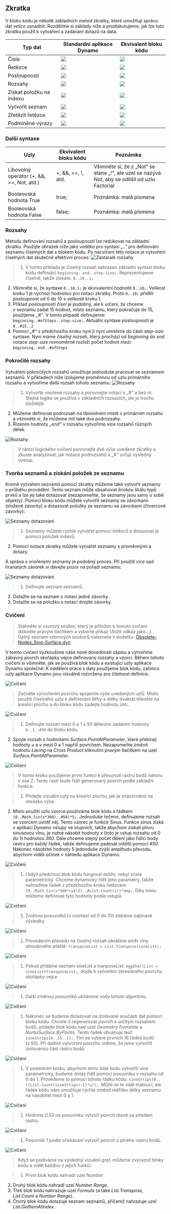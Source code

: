 

## Zkratka

V bloku kódu je několik základních metod zkratky, které umožňují správu dat *velice* usnadnit. Rozdělíme si základy níže a prodiskutujeme, jak lze tuto zkratku použít k vytváření a zadávání dotazů na data.

|Typ dat|Standardní aplikace Dynamo|Ekvivalent bloku kódu|
| -- | -- | -- |
|Čísla|![](images/7-3/table/number.jpg)|![](images/7-3/table/numberCB.jpg)|
|Řetězce|![](images/7-3/table/string.jpg)|![](images/7-3/table/stringCB.jpg)|
|Posloupnosti|![](images/7-3/table/sequence.jpg)|![](images/7-3/table/sequenceCB.jpg)|
|Rozsahy|![](images/7-3/table/range.jpg)|![](images/7-3/table/rangeCB.jpg)|
|Získat položku na indexu|![](images/7-3/table/getItem.jpg)|![](images/7-3/table/getItemCB.jpg)|
|Vytvořit seznam|![](images/7-3/table/list.jpg)|![](images/7-3/table/listCB.jpg)|
|Zřetězit řetězce|![](images/7-3/table/concat.jpg)|![](images/7-3/table/concatCB.jpg)|
|Podmíněné výrazy|![](images/7-3/table/if.jpg)|![](images/7-3/table/ifCB.jpg)|

### Další syntaxe

|Uzly|Ekvivalent bloku kódu|Poznámka|
| -- | -- | -- |
|Libovolný operátor (+, &&, >=, Not, atd.)|+, &&, >=, !, atd.|Všimněte si, že z „Not“ se stane „!“, ale uzel se nazývá Not, aby se odlišil od uzlu Factorial|
|Booleovská hodnota True|true;|Poznámka: malá písmena|
|Booleovská hodnota False|false;|Poznámka: malá písmena|

### Rozsahy

Metodu definování rozsahů a posloupností lze redukovat na základní zkratku. Použijte obrázek níže jako vodítko pro syntaxi „..“ pro definování seznamu číselných dat s blokem kódu. Po nacvičení této notace je vytvoření číselných dat skutečně efektivní proces: ![Zastaralé rozsahy](images/7-3/obsolete02.jpg)

> 1. V tomto příkladu je číselný rozsah nahrazen základní syntaxí bloku kódu definující ```beginning..end..step-size;```. Reprezentujeme číselně, takže získáte: ```0..10..1;```
2. Všimněte si, že syntaxe ```0..10.1;``` je ekvivalentní hodnotě ```0..10;```. Velikost kroku 1 je výchozí hodnotou pro notaci zkratky. Proto ```0..10;``` přidělí posloupnost od 0 do 10 s velikostí kroku 1.
3. Příklad *posloupnosti čísel* je podobný, ale k určení, že chceme v seznamu zadat 15 hodnot, místo seznamu, který pokračuje do 15, použijeme *„#“*. V tomto případě definujeme: ```beginning..#ofSteps..step-size:```. Aktuální syntaxe posloupnosti je ```0..#15..2```
4. Pomocí *„#“* z předchozího kroku nyní ji nyní umístíme do části *step-size* syntaxe. Nyní máme *číselný rozsah*, který prochází od *beginning* do *end* notace *step-size* rovnoměrně rozloží počet hodnot mezi: ```beginning..end..#ofSteps```

### Pokročilé rozsahy

Vytváření pokročilých rozsahů umožňuje jednoduše pracovat se seznamem seznamů. V příkladech níže izolujeme proměnnou od uzlu primárního rozsahu a vytvoříme další rozsah tohoto seznamu. ![Rozsahy](images/7-3/03.jpg)

> 1. Vytvořte vnořené rozsahy a porovnejte notaci s *„#“* a bez ní. Stejná logika se používá v základních rozsazích, ale je trochu složitější.
2. Můžeme definovat podrozsah na libovolném místě v primárním rozsahu a všimněte si, že můžeme mít také dva podrozsahy.
3. Řízením hodnoty *„end“* v rozsahu vytvoříme více rozsahů různých délek.

![Rozsahy](images/7-3/02.jpg)

> V rámci logického cvičení porovnejte dvě výše uvedené zkratky a zkuste analyzovat, jak notace *podrozsahů* a *„#“* určují výsledný výstup.

### Tvorba seznamů a získání položek ze seznamu

Kromě vytváření seznamů pomocí zkratky můžeme také vytvořit seznamy v průběhu provádění. Tento seznam může obsahovat širokou škálu typů prvků a lze jej také dotazovat (nezapomeňte, že seznamy jsou samy o sobě objekty). Pomocí bloku kódu můžete vytvořit seznamy se závorkami (složené závorky) a dotazovat položky ze seznamu se závorkami (čtvercové závorky):

![Seznamy dotazování](images/7-3/cbn07.jpg)

> 1. Seznamy můžete rychle vytvářet pomocí řetězců a dotazovat je pomocí položek indexů.
2. Pomocí notace zkratky můžete vytvářet seznamy s proměnnými a dotazy.

A správa s vnořenými seznamy je podobný proces. Při použití více sad hranatých závorek si dávejte pozor na pořadí seznamu:

![Seznamy dotazování](images/7-3/cbn08.jpg)

> 1. Definujte seznam seznamů.
2. Dotažte se na seznam s notací jedné závorky.
3. Dotažte se na položku s notací dvojité závorky.

### Cvičení

> Stáhněte si vzorový soubor, který je přiložen k tomuto cvičení (klikněte pravým tlačítkem a vyberte příkaz Uložit odkaz jako...). Úplný seznam vzorových souborů naleznete v dodatku. [Obsolete-Nodes_Sine-Surface.dyn](datasets/7-3/Obsolete-Nodes_Sine-Surface.dyn)

V tomto cvičení vyzkoušíme naše nové dovednosti zápisu a vytvoříme zábavný povrch skořápky vejce definovaný rozsahy a vzorci. Během tohoto cvičení si všimněte, jak se používá blok kódu a existující uzly aplikace Dynamo společně: K oddělení práce s daty použijeme blok kódu, zatímco uzly aplikace Dynamo jsou vizuálně rozvrženy pro čitelnost definice.

![Cvičení](images/7-3/Exercise/13.jpg)

> Začněte vytvořením povrchu spojením výše uvedených uzlů. Místo použití číselného uzlu k definování šířky a délky dvakrát klikněte na kreslicí plochu a do bloku kódu zadejte hodnotu ```100;```.

![Cvičení](images/7-3/Exercise/12.jpg)

> 1. Definujte rozsah mezi 0 a 1 s 50 děleními zadáním hodnoty ```0..1..#50``` do bloku kódu.
2. Spojte rozsah s hodnotami *Surface.PointAtParameter*, které přebírají hodnoty *u* a *v* mezi 0 a 1 napříč povrchem. Nezapomeňte změnit hodnotu *Lacing* na *Cross Product* kliknutím pravým tlačítkem na uzel *Surface.PointAtParameter*.

![Cvičení](images/7-3/Exercise/11.jpg)

> V tomto kroku použijeme první funkci k přesunutí rastru bodů nahoru v ose Z. Tento rastr bude řídit generovaný povrch podle základní funkce.

> 1. Přidejte vizuální uzly na kreslicí plochu, jak je znázorněno na obrázku výše.
2. Místo použití uzlu vzorce používáme blok kódu s řádkem: ```(0..Math.Sin(x*360)..#50)*5;```. Jednoduše řečeno, definujeme rozsah se vzorcem uvnitř něj. Tento vzorec je funkce Sinus. Funkce sinus získá v aplikaci Dynamo vstupy ve stupních, takže abychom získali plnou sinusovou vlnu, je nutné násobit hodnoty *x* (toto je vstup rozsahu od 0 do 1) hodnotou *360*. Dále chceme stejný počet dělení jako řídicí body rastru pro každý řádek, takže definujeme padesát oddílů pomocí *#50*. Nakonec násobitel hodnoty 5 jednoduše zvýší amplitudu převodu, abychom viděli účinek v náhledu aplikace Dynamo.

![Cvičení](images/7-3/Exercise/06.jpg)

> 1. I když předchozí blok kódu fungoval dobře, nebyl zcela parametrický. Chceme dynamicky řídit jeho parametry, takže nahradíme řádek z předchozího kroku řetězcem ```(0..Math.Sin(x*360*cyklů)..#List.Count(x))*amp;```. Díky tomu můžeme definovat tyto hodnoty podle vstupů.

![Cvičení](images/7-3/Exercise/10.jpg)

> 1. Změnou posuvníků (v rozmezí od 0 do 10) získáme zajímavé výsledky.

![Cvičení](images/7-3/Exercise/09.jpg)

> 1. Provedením převodu na číselný rozsah obrátíme směr vlny obvodového pláště: ```transposeList = List.Transpose(sineList);```

![Cvičení](images/7-3/Exercise/07.jpg)

> 1. Pokud přidáme seznam sineList a tranposeList: ```eggShellList = sineList+transposeList;```, dojde k vytvoření zkresleného povrchu skořápky vejce

![Cvičení](images/7-3/Exercise/05.jpg)

> 1. Další změnou posuvníků uklidníme vody tohoto algoritmu.

![Cvičení](images/7-3/Exercise/04.jpg)

> 1. Nakonec se budeme dotazovat na izolované součásti dat pomocí bloku kódu. Chcete-li regenerovat povrch s určitým rozsahem bodů, přidejte blok kódu nad uzel *Geometry.Translate* a *NurbsSurface.ByPoints*. Tento řádek obsahuje text: ```sineStrips[0..15..1];```. Tím se vybere prvních 16 řádků bodů (z 50). Při dalším vytvoření povrchu vidíme, že jsme vytvořili izolovanou část rastru bodů.

![Cvičení](images/7-3/Exercise/03.jpg)

> 1. V posledním kroku, abychom tento blok kódu vytvořili více parametrický, budeme dotaz řídit pomocí posuvníku v rozsahu od 0 do 1. Provedeme to pomocí tohoto řádku kódu: ```sineStrips[0..((List.Count(sineStrips)-1)*u)];```. Může se to zdát matoucí, ale řádek kódu nám umožňuje rychle změnit měřítko délky seznamu na násobitel mezi 0 a 1.

![Cvičení](images/7-3/Exercise/02.jpg)

> 1. Hodnota *0,53* na posuvníku vytvoří povrch těsně za středem rastru.

![Cvičení](images/7-3/Exercise/01.jpg)

> 1. Posuvník *1* podle očekávání vytvoří povrch z plného rastru bodů.

![Cvičení](images/7-3/Exercise/00.jpg)

> Když se podíváme na výsledný vizuální graf, můžeme zvýraznit bloky kódu a vidět každou z jejich funkcí.

> 1. První blok kódu nahradí uzel *Number*.
2. Druhý blok kódu nahradí uzel *Number Range*.
3. Třetí blok kódu nahrazuje uzel *Formula* (a také *List.Transpose*, *List.Count* a *Number Range*).
4. Čtvrtý blok kódu dotazuje seznam seznamů, přičemž nahrazuje uzel *List.GetItemAtIndex*.

